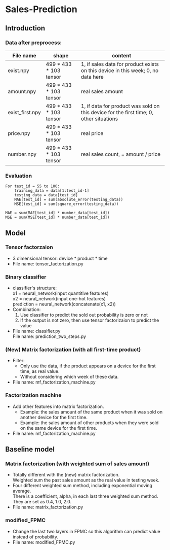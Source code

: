 # Sales-Prediction

## Introduction
### Data after preprocess:
| File name | shape | content |
| --------- | ----- | ------- |
| exist.npy | 499 * 433 * 103 tensor | 1, if sales data for product exists on this device in this week; 0, no data here |
| amount.npy | 499 * 433 * 103 tensor | real sales amount |
| exist_first.npy | 499 * 433 * 103 tensor | 1, if data for product was sold on this device for the first time; 0, other situations |
| price.npy | 499 * 433 * 103 tensor | real price |
| number.npy | 499 * 433 * 103 tensor | real sales count, = amount / price |

### Evaluation
    For test_id = 55 to 100: 
        training_data = data[1:test_id-1] 
        testing_data = data[test_id] 
        MAE[test_id] = sum(absolute_error(testing_data)) 
        MSE[test_id] = sum(square_error(testing_data)) 

    MAE = sum(MAE[test_id] * number_data[test_id]) 
    MSE = sum(MSE[test_id] * number_data[test_id]) 
    
## Model
### Tensor factorzaion
* 3 dimensional tensor: device * product * time
* File name: tensor_factorization.py

### Binary classifier
* classifier's structure: <br />
  x1 = neural_network(input quantitive features) <br />
  x2 = neural_network(input one-hot features) <br />
  prediction = neural_network(concatenate(x1, x2))
* Combination: <br />
    1. Use classifier to predict the sold out probability is zero or not <br />
    2. If the output is not zero, then use tensor factorizaion to predict the value <br />
* File name: classifier.py <br />
  File name: prediction_two_steps.py

### (New) Matrix factorization (with all first-time product) 
* Filter: <br />
    * Only use the data, if the product appears on a device for the first time, as real value. <br />
    * Without considering which week of these data.
* File name: mf_factorization_machine.py

### Factorization machine
* Add other features into matrix factorization. <br />
    * Example: the sales amount of the same product when it was sold on another device for the first time. <br />
    * Example: the sales amount of other products when they were sold on the same device for the first time. <br />
* File name: mf_factorization_machine.py

## Baseline model
### Matrix factorization (with weighted sum of sales amount)
* Totally different with the (new) matrix factorization. <br />
Weighted sum the past sales amount as the real value in testing week. <br />
* Four different weighted sum method, including exponential moving average. <br />
There is a coefficient, alpha, in each last three weighted sum method. <br />
They are set as 0.4, 1.0, 2.0.
* File name: matrix_factorization.py

### modified_FPMC
* Change the last two layers in FPMC so this algorithm can predict value instead of probability.
* File name: modified_FPMC.py


